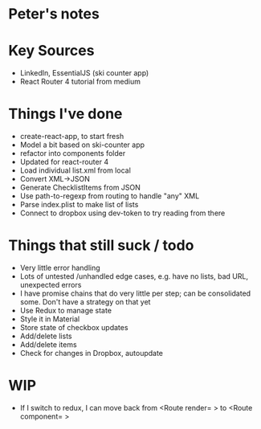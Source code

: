 # Peter's notes

# Key Sources

- LinkedIn, EssentialJS (ski counter app)
- React Router 4 tutorial from medium

# Things I've done

- create-react-app, to start fresh
- Model a bit based on ski-counter app
- refactor into components folder
- Updated for react-router 4
- Load individual list.xml from local
- Convert XML->JSON
- Generate ChecklistItems from JSON
- Use path-to-regexp from routing to handle "any" XML
- Parse index.plist to make list of lists
- Connect to dropbox using dev-token to try reading from there

# Things that still suck / todo
- Very little error handling
- Lots of untested /unhandled edge cases, e.g. have no lists, bad URL, unexpected errors
- I have promise chains that do very little per step; can be consolidated some. Don't have a strategy on that yet
- Use Redux to manage state
- Style it in Material
- Store state of checkbox updates
- Add/delete lists
- Add/delete items
- Check for changes in Dropbox, autoupdate

# WIP
- If I switch to redux, I can move back from <Route render= > to <Route component= >